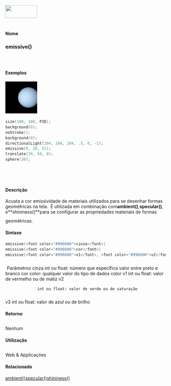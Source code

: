 <img height="40" src="../images/1pix.gif" width="100"/>
<img height="1" src="../images/1pix.gif" width="20"/>
<img height="1" src="../images/1pix.gif" width="555"/>

#### Nome
### emissive()
<img height="25" src="../images/1pix.gif" width="1"/>

#### Exemplos
<img border="0" height="100" src="media/emissive_.jpg" width="100"/>

```pde
size(100, 100, P3D); 
background(0); 
noStroke(); 
background(0); 
directionalLight(204, 204, 204, .5, 0, -1); 
emissive(0, 26, 51); 
translate(70, 50, 0); 
sphere(30); 
 

```
<img height="25" src="../images/1pix.gif" width="1"/>

#### Descrição
Acusta a cor emissividade de materiais utilizados
para se desenhar formas geométricas na tela.  É
utilizada em combinação com**ambient()**,**specular()**, e**shininess()**para se configurar as propriedades materiais de formas geométricas.
<img height="25" src="../images/1pix.gif" width="1"/>

#### Sintaxe
```pde
emissive(<font color="#996600">cinza</font>)
emissive(<font color="#996600">cor</font>)
emissive(<font color="#996600">v1</font>, <font color="#996600">v2</font>, <font color="#996600">v3</font>)

```
<img height="25" src="../images/1pix.gif" width="1"/>
Parâmetros
cinza
int ou float: número que especifica valor entre preto e branco
cor
color: qualquer valor do tipo de dados color
v1
int ou float: valor de vermelho ou de matiz
v2


                  int ou float: valor de verde ou de saturação
v3
int ou float: valor de azul ou de brilho
<img height="25" src="../images/1pix.gif" width="1"/>

#### Retorno

	
Nenhum
<img height="25" src="../images/1pix.gif" width="1"/>

#### Utilização

	
Web & Applicações
<img height="25" src="../images/1pix.gif" width="1"/>

#### Relacionado
[ambient()](ambient_)[specular()](specular_)[shininess()](shininess_)
